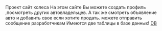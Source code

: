 Проект сайт колеса
На этом сайте Вы можете создать профиль ,посмотреть других автовладельцев.
А так же смотреть объявление авто и добавить свое если хотите продать.
можете отправить сообщение разработчикам
Имеются две таблицы в базе данных!
[DB](https://user-images.githubusercontent.com/75575635/115859742-09918900-a44a-11eb-9240-1e5cd6c002a9.png)
